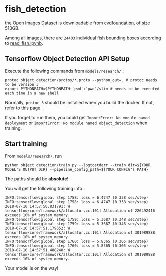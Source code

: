 # fish_detection

the Open Images Dataset is downloadable from [cvdfoundation](https://github.com/cvdfoundation/open-images-dataset#download-images-with-bounding-boxes-annotations), of size 513GB.

Among all images, there are `24403` individual fish bounding boxes according to [read_fish.ipynb](read_fish.ipynb).

## Tensorflow Object Detection API Setup

Execute the following commands from `models/research/` :
```
protoc object_detection/protos/*.proto --python_out=. # protoc needs to be version 3
export PYTHONPATH=$PYTHONPATH:`pwd`:`pwd`/slim # needs to be executed each time in a new shell
```
Normally, `protoc 3` should be installed when you build the docker.
If not, refer to [this page](https://gist.github.com/sofyanhadia/37787e5ed098c97919b8c593f0ec44d8).

If you forget to run them, you could get `ImportError: No module named deployment` or `ImportError: No module named object_detection` when training.

## Start training
From `models/research/`, run
```
python object_detection/train.py --logtostderr --train_dir=${YOUR MODEL'S OUTPUT DIR} --pipeline_config_path=${YOUR CONFIG's PATH} 
```
The paths should be **absolute**!

You will get the following training info :
```
INFO:tensorflow:global step 1758: loss = 6.4747 (0.338 sec/step)
INFO:tensorflow:global step 1758: loss = 6.4747 (0.338 sec/step)
2018-07-10 14:57:50.831791: W tensorflow/core/framework/allocator.cc:101] Allocation of 226492416 exceeds 10% of system memory.
INFO:tensorflow:global step 1759: loss = 5.3687 (0.348 sec/step)
INFO:tensorflow:global step 1759: loss = 5.3687 (0.348 sec/step)
2018-07-10 14:57:51.179552: W tensorflow/core/framework/allocator.cc:101] Allocation of 301989888 exceeds 10% of system memory.
INFO:tensorflow:global step 1760: loss = 5.8365 (0.305 sec/step)
INFO:tensorflow:global step 1760: loss = 5.8365 (0.305 sec/step)
2018-07-10 14:57:51.488248: W tensorflow/core/framework/allocator.cc:101] Allocation of 301989888 exceeds 10% of system memory.
```

Your model is on the way!
